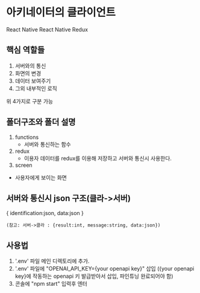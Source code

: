 # 아키네이터의 클라이언트

React Native
React Native Redux

## 핵심 역할들
1. 서버와의 통신
2. 화면의 변경
3. 데이터 보여주기
4. 그외 내부적인 로직

위 4가지로 구분 가능

## 폴더구조와 폴더 설명
1. functions
    - 서버와 통신하는 함수
2. redux
   - 이용자 데이터를 redux를 이용해 저장하고 서버와 통신시 사용한다.
3. screen
  - 사용자에게 보이는 화면

## 서버와 통신시 json 구조(클라->서버)
{
    identification:json,
    data:json
}

    (참고: 서버->클라 : {result:int, message:string, data:json})

## 사용법
1. '.env' 파일 메인 디렉토리에 추가.
2. '.env' 파일에 "OPENAI_API_KEY={your openapi key}" 삽입 ({your openapi key}에 작동하는 openapi 키 발급받아서 삽입, 파인튜닝 완료되어야 함)
3. 콘솔에 "npm start" 입력후 엔터
